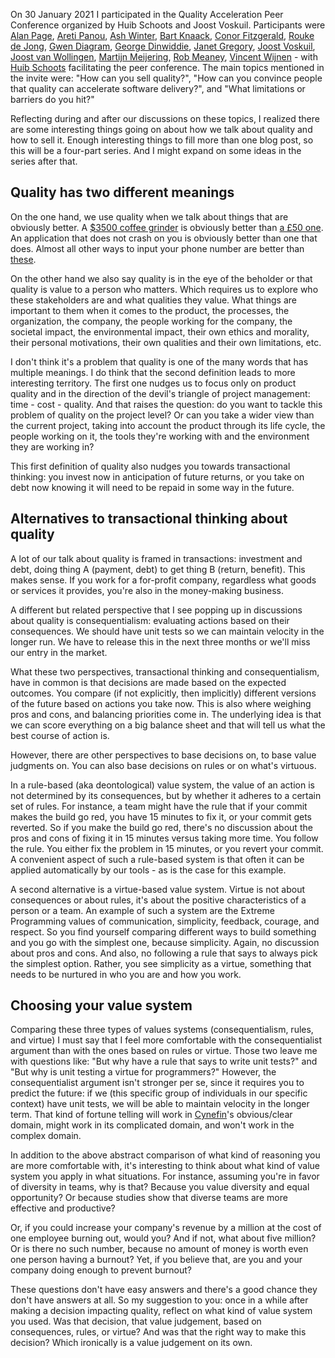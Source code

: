 <!--
.. title: Thinking about quality: choosing your value system
.. slug: choosing-your-value-system
.. date: 2021-02-15 20:09:08 UTC+01:00
.. tags: peer conference, value systems, quality
.. category: quality
.. link: 
.. description:
.. type: text
-->

On 30 January 2021 I participated in the Quality Acceleration Peer Conference organized by Huib Schoots and Joost Voskuil. Participants were [Alan Page](https://twitter.com/alanpage), [Areti Panou](https://twitter.com/unremarkableQA), [Ash Winter](https://twitter.com/northern_tester), [Bart Knaack](https://twitter.com/btknaack), [Conor Fitzgerald](https://twitter.com/conorfi), [Rouke de Jong](https://twitter.com/roukedejong), [Gwen Diagram](https://twitter.com/gwendiagram), [George Dinwiddie](https://twitter.com/gdinwiddie), [Janet Gregory](https://twitter.com/janetgregoryca), [Joost Voskuil](https://twitter.com/joost_voskuil), [Joost van Wollingen](https://twitter.com/jpjwolli), [Martijn Meijering](https://twitter.com/mmeijeri), [Rob Meaney](https://twitter.com/robmeaney), [Vincent Wijnen](https://twitter.com/vinwijnl) - with [Huib Schoots](https://twitter.com/huibschoots) facilitating the peer conference. The main topics mentioned in the invite were: "How can you sell quality?", "How can you convince people that quality can accelerate software delivery?", and "What limitations or barriers do you hit?"

Reflecting during and after our discussions on these topics, I realized there are some interesting things going on about how we talk about quality and how to sell it. Enough interesting things to fill more than one blog post, so this will be a four-part series. And I might expand on some ideas in the series after that.


## Quality has two different meanings
On the one hand, we use quality when we talk about things that are obviously better. A [$3500 coffee grinder](https://www.youtube.com/watch?v=-3mB4MBITEI) is obviously better than [a £50 one](https://www.youtube.com/watch?v=AVYGxext8XI). An application that does not crash on you is obviously better than one that does. Almost all other ways to input your phone number are better than [these](https://qz.com/679782/programmers-imagine-the-most-ridiculous-ways-to-input-a-phone-number/).

<!-- TEASER_END -->

On the other hand we also say quality is in the eye of the beholder or that quality is value to a person who matters. Which requires us to explore who these stakeholders are and what qualities they value. What things are important to them when it comes to the product, the processes, the organization, the company, the people working for the company, the societal impact, the environmental impact, their own ethics and morality, their personal motivations, their own qualities and their own limitations, etc.

I don't think it's a problem that quality is one of the many words that has multiple meanings. I do think that the second definition leads to more interesting territory. The first one nudges us to focus only on product quality and in the direction of the devil's triangle of project management: time - cost - quality. And that raises the question: do you want to tackle this problem of quality on the project level? Or can you take a wider view than the current project, taking into account the product through its life cycle, the people working on it, the tools they're working with and the environment they are working in?

This first definition of quality also nudges you towards transactional thinking: you invest now in anticipation of future returns, or you take on debt now knowing it will need to be repaid in some way in the future.


## Alternatives to transactional thinking about quality
A lot of our talk about quality is framed in transactions: investment and debt, doing thing A (payment, debt) to get thing B (return, benefit). This makes sense. If you work for a for-profit company, regardless what goods or services it provides, you're also in the money-making business.

A different but related perspective that I see popping up in discussions about quality is consequentialism: evaluating actions based on their consequences. We should have unit tests so we can maintain velocity in the longer run. We have to release this in the next three months or we'll miss our entry in the market.

What these two perspectives, transactional thinking and consequentialism, have in common is that decisions are made based on the expected outcomes. You compare (if not explicitly, then implicitly) different versions of the future based on actions you take now. This is also where weighing pros and cons, and balancing priorities come in. The underlying idea is that we can score everything on a big balance sheet and that will tell us what the best course of action is.

However, there are other perspectives to base decisions on, to base value judgments on. You can also base decisions on rules or on what's virtuous.

In a rule-based (aka deontological) value system, the value of an action is not determined by its consequences, but by whether it adheres to a certain set of rules. For instance, a team might have the rule that if your commit makes the build go red, you have 15 minutes to fix it, or your commit gets reverted. So if you make the build go red, there's no discussion about the pros and cons of fixing it in 15 minutes versus taking more time. You follow the rule. You either fix the problem in 15 minutes, or you revert your commit. A convenient aspect of such a rule-based system is that often it can be applied automatically by our tools - as is the case for this example.

A second alternative is a virtue-based value system. Virtue is not about consequences or about rules, it's about the positive characteristics of a person or a team. An example of such a system are the Extreme Programming values of communication, simplicity, feedback, courage, and respect. So you find yourself comparing different ways to build something and you go with the simplest one, because simplicity. Again, no discussion about pros and cons. And also, no following a rule that says to always pick the simplest option. Rather, you see simplicity as a virtue, something that needs to be nurtured in who you are and how you work.


## Choosing your value system
Comparing these three types of values systems (consequentialism, rules, and virtue) I must say that I feel more comfortable with the consequentialist argument than with the ones based on rules or virtue. Those two leave me with questions like: "But why have a rule that says to write unit tests?" and "But why is unit testing a virtue for programmers?" However, the consequentialist argument isn't stronger per se, since it requires you to predict the future: if we (this specific group of individuals in our specific context) have unit tests, we will be able to maintain velocity in the longer term. That kind of fortune telling will work in [Cynefin](https://en.wikipedia.org/wiki/Cynefin_framework)'s obvious/clear domain, might work in its complicated domain, and won't work in the complex domain.

In addition to the above abstract comparison of what kind of reasoning you are more comfortable with, it's interesting to think about what kind of value system you apply in what situations. For instance, assuming you're in favor of diversity in teams, why is that? Because you value diversity and equal opportunity? Or because studies show that diverse teams are more effective and productive?

Or, if you could increase your company's revenue by a million at the cost of one employee burning out, would you? And if not, what about five million? Or is there no such number, because no amount of money is worth even one person having a burnout? Yet, if you believe that, are you and your company doing enough to prevent burnout?

These questions don't have easy answers and there's a good chance they don't have answers at all. So my suggestion to you: once in a while after making a decision impacting quality, reflect on what kind of value system you used. Was that decision, that value judgement, based on consequences, rules, or virtue? And was that the right way to make this decision? Which ironically is a value judgement on its own.
